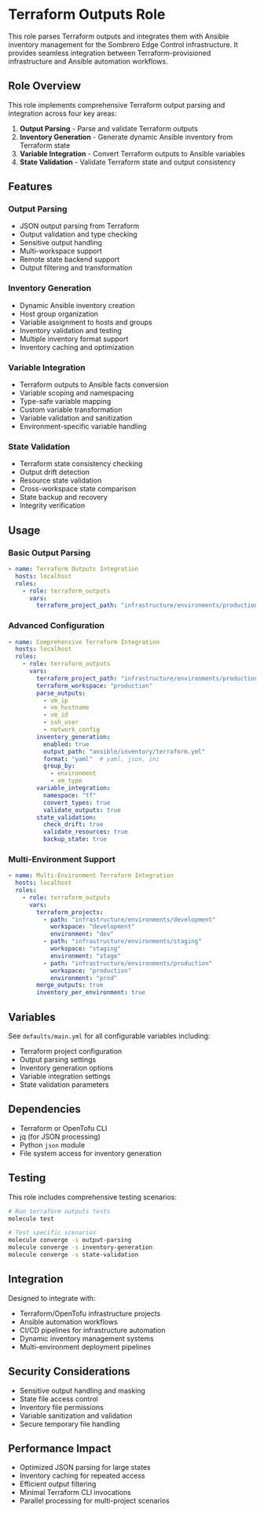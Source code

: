 # Terraform Outputs Role

This role parses Terraform outputs and integrates them with Ansible inventory management for the Sombrero Edge Control infrastructure. It provides seamless integration between Terraform-provisioned infrastructure and Ansible automation workflows.

## Role Overview

This role implements comprehensive Terraform output parsing and integration across four key areas:

1. **Output Parsing** - Parse and validate Terraform outputs
2. **Inventory Generation** - Generate dynamic Ansible inventory from Terraform state
3. **Variable Integration** - Convert Terraform outputs to Ansible variables
4. **State Validation** - Validate Terraform state and output consistency

## Features

### Output Parsing
- JSON output parsing from Terraform
- Output validation and type checking
- Sensitive output handling
- Multi-workspace support
- Remote state backend support
- Output filtering and transformation

### Inventory Generation
- Dynamic Ansible inventory creation
- Host group organization
- Variable assignment to hosts and groups
- Inventory validation and testing
- Multiple inventory format support
- Inventory caching and optimization

### Variable Integration
- Terraform outputs to Ansible facts conversion
- Variable scoping and namespacing
- Type-safe variable mapping
- Custom variable transformation
- Variable validation and sanitization
- Environment-specific variable handling

### State Validation
- Terraform state consistency checking
- Output drift detection
- Resource state validation
- Cross-workspace state comparison
- State backup and recovery
- Integrity verification

## Usage

### Basic Output Parsing
```yaml
- name: Terraform Outputs Integration
  hosts: localhost
  roles:
    - role: terraform_outputs
      vars:
        terraform_project_path: "infrastructure/environments/production"
```

### Advanced Configuration
```yaml
- name: Comprehensive Terraform Integration
  hosts: localhost
  roles:
    - role: terraform_outputs
      vars:
        terraform_project_path: "infrastructure/environments/production"
        terraform_workspace: "production"
        parse_outputs:
          - vm_ip
          - vm_hostname
          - vm_id
          - ssh_user
          - network_config
        inventory_generation:
          enabled: true
          output_path: "ansible/inventory/terraform.yml"
          format: "yaml"  # yaml, json, ini
          group_by:
            - environment
            - vm_type
        variable_integration:
          namespace: "tf"
          convert_types: true
          validate_outputs: true
        state_validation:
          check_drift: true
          validate_resources: true
          backup_state: true
```

### Multi-Environment Support
```yaml
- name: Multi-Environment Terraform Integration
  hosts: localhost
  roles:
    - role: terraform_outputs
      vars:
        terraform_projects:
          - path: "infrastructure/environments/development"
            workspace: "development"
            environment: "dev"
          - path: "infrastructure/environments/staging"
            workspace: "staging"
            environment: "stage"
          - path: "infrastructure/environments/production"
            workspace: "production"
            environment: "prod"
        merge_outputs: true
        inventory_per_environment: true
```

## Variables

See `defaults/main.yml` for all configurable variables including:
- Terraform project configuration
- Output parsing settings
- Inventory generation options
- Variable integration settings
- State validation parameters

## Dependencies

- Terraform or OpenTofu CLI
- jq (for JSON processing)
- Python `json` module
- File system access for inventory generation

## Testing

This role includes comprehensive testing scenarios:

```bash
# Run terraform outputs tests
molecule test

# Test specific scenarios
molecule converge -s output-parsing
molecule converge -s inventory-generation
molecule converge -s state-validation
```

## Integration

Designed to integrate with:
- Terraform/OpenTofu infrastructure projects
- Ansible automation workflows
- CI/CD pipelines for infrastructure automation
- Dynamic inventory management systems
- Multi-environment deployment pipelines

## Security Considerations

- Sensitive output handling and masking
- State file access control
- Inventory file permissions
- Variable sanitization and validation
- Secure temporary file handling

## Performance Impact

- Optimized JSON parsing for large states
- Inventory caching for repeated access
- Efficient output filtering
- Minimal Terraform CLI invocations
- Parallel processing for multi-project scenarios
